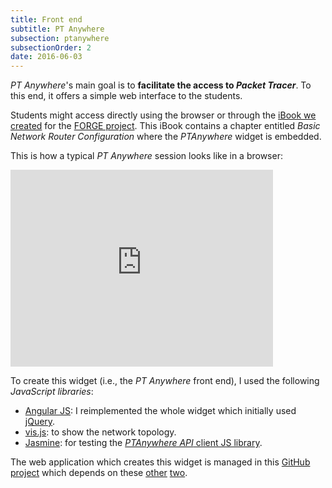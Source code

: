 ```yaml
---
title: Front end
subtitle: PT Anywhere
subsection: ptanywhere
subsectionOrder: 2
date: 2016-06-03
---
```


_PT Anywhere_'s main goal is to **facilitate the access to _Packet Tracer_**.
To this end, it offers a simple web interface to the students.

Students might access directly using the browser or through the [iBook we created](publications/domingue-forging.html) for the [FORGE project](projects/forge.html).
This iBook contains a chapter entitled _Basic Network Router Configuration_ where the _PTAnywhere_ widget is embedded.

This is how a typical _PT Anywhere_ session looks like in a browser:

<iframe
  width="420" height="315"
  style="width: 420px; height: 315px;"
  frameborder="0" allowfullscreen
  src="https://www.youtube.com/embed/UauKSWQC2XQ"
>
</iframe>

To create this widget (i.e., the _PT Anywhere_ front end), I used the following _JavaScript libraries_:

- [Angular JS](https://angularjs.org/): I reimplemented the whole widget which initially used [jQuery](https://jquery.com/).
- [vis.js](http://visjs.org/): to show the network topology.
- [Jasmine](http://jasmine.github.io/): for testing the [_PTAnywhere API_ client JS library](https://github.com/PTAnywhere/ptAnywhere-js).

The web application which creates this widget is managed in this [GitHub project](https://github.com/PTAnywhere/ptAnywhere-widgets) which depends on these [other](https://github.com/PTAnywhere/widget-ui) [two](https://github.com/PTAnywhere/ptAnywhere-js).

